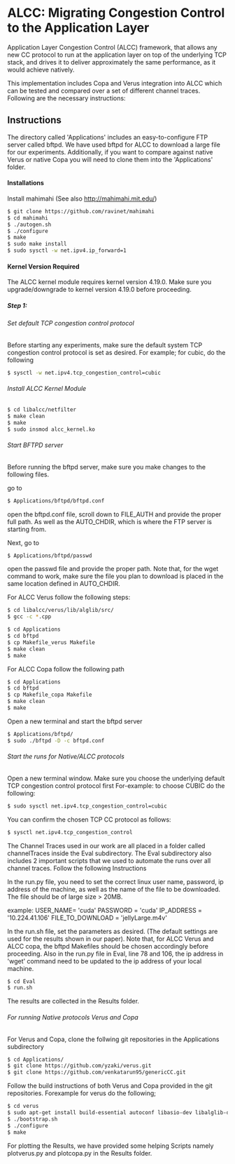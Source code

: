# ALCC: Migrating Congestion Control to the Application Layer

Application Layer Congestion Control (ALCC) framework, that allows any new CC protocol to run at the application layer on top of the underlying TCP stack, and drives it to deliver approximately the same performance, as it would achieve natively.

This implementation includes Copa and Verus integration into ALCC which can be tested and compared over a set of different channel traces. Following are the necessary instructions:

## Instructions
The directory called 'Applications' includes an easy-to-configure FTP server called bftpd. We have used bftpd for ALCC to download a large file for our experiments. Additionally, if you want to compare against native Verus or native Copa you will need to clone them into the 'Applications' folder.

#### Installations
Install mahimahi (See also http://mahimahi.mit.edu/)
````sh
$ git clone https://github.com/ravinet/mahimahi
$ cd mahimahi
$ ./autogen.sh
$ ./configure
$ make
$ sudo make install
$ sudo sysctl -w net.ipv4.ip_forward=1
````
#### Kernel Version Required
The ALCC kernel module requires kernel version 4.19.0. 
Make sure you upgrade/downgrade to kernel version 4.19.0 before proceeding. 


##### Step 1:
###### Set default TCP congestion control protocol
Before starting any experiments, make sure the default system TCP congestion control protocol is set as desired. For example; for cubic, do the following

```sh
$ sysctl -w net.ipv4.tcp_congestion_control=cubic
```
###### Install ALCC Kernel Module
```sh
$ cd libalcc/netfilter
$ make clean
$ make
$ sudo insmod alcc_kernel.ko 
```
###### Start BFTPD server
Before running the bftpd server, make sure you make changes to the following files.

go to
````sh
$ Applications/bftpd/bftpd.conf
````
open the bftpd.conf file, scroll down to FILE_AUTH and provide the proper full path. As well as the AUTO_CHDIR, which is where the FTP server is starting from.

Next, go to 
````sh
$ Applications/bftpd/passwd
````
open the passwd file and provide the proper path.
Note that, for the wget command to work, make sure the file you plan to download is placed in the same location defined in AUTO_CHDIR.

For ALCC Verus follow the following steps:
```sh
$ cd libalcc/verus/lib/alglib/src/
$ gcc -c *.cpp
```
```sh
$ cd Applications
$ cd bftpd
$ cp Makefile_verus Makefile
$ make clean
$ make
```
For ALCC Copa follow the following path

```sh
$ cd Applications
$ cd bftpd
$ cp Makefile_copa Makefile
$ make clean
$ make
```
Open a new terminal and start the bftpd server

```sh
$ Applications/bftpd/
$ sudo ./bftpd -D -c bftpd.conf
```

###### Start the runs for Native/ALCC protocols

Open a new terminal window.
Make sure you choose the underlying default TCP congestion control protocol first For-example: to choose CUBIC do the following:
````sh
$ sudo sysctl net.ipv4.tcp_congestion_control=cubic
````
You can confirm the chosen TCP CC protocol as follows:
````sh
$ sysctl net.ipv4.tcp_congestion_control
````
The Channel Traces used in our work are all placed in a folder called channelTraces inside the Eval subdirectory.
The Eval subdirectory also includes 2 important scripts that  we used to automate the runs over all channel traces. 
Follow the following Instructions

In the run.py file, you need to set the correct linux user name, password, ip address of the machine, as well as the name of the file to be downloaded. The file should be of large size > 20MB.

example:
USER_NAME= 'cuda'
PASSWORD = 'cuda'
IP_ADDRESS = '10.224.41.106'
FILE_TO_DOWNLOAD = 'jellyLarge.m4v'


In the run.sh file, set the parameters as desired. (The default settings are used for the results shown in our paper). 
Note that, for ALCC Verus and ALCC copa, the bftpd Makefiles should be chosen accordingly before proceeding. 
Also in the run.py file in Eval, line 78 and 106, the ip address in 'wget' command need to be updated to the ip address of your local machine.

```sh
$ cd Eval
$ run.sh
````
The results are collected in the Results folder. 

###### For running Native protocols Verus and Copa

For Verus and Copa, clone the follwing git repositories in the Applications subdirectory

````sh
$ cd Applications/
$ git clone https://github.com/yzaki/verus.git
$ git clone https://github.com/venkatarun95/genericCC.git

````
Follow the build instructions of both Verus and Copa provided in the git repositories. Forexample for verus do the following;
````sh
$ cd verus
$ sudo apt-get install build-essential autoconf libasio-dev libalglib-dev libboost-system-dev
$ ./bootstrap.sh
$ ./configure
$ make
````

For plotting the Results, we have provided some helping Scripts namely plotverus.py and plotcopa.py in the Results folder.